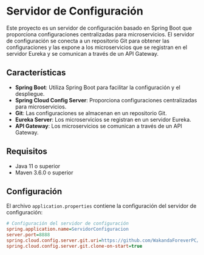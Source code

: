 # Servidor de Configuración

Este proyecto es un servidor de configuración basado en Spring Boot que proporciona configuraciones centralizadas para microservicios. El servidor de configuración se conecta a un repositorio Git para obtener las configuraciones y las expone a los microservicios que se registran en el servidor Eureka y se comunican a través de un API Gateway.

## Características

- **Spring Boot**: Utiliza Spring Boot para facilitar la configuración y el despliegue.
- **Spring Cloud Config Server**: Proporciona configuraciones centralizadas para microservicios.
- **Git**: Las configuraciones se almacenan en un repositorio Git.
- **Eureka Server**: Los microservicios se registran en un servidor Eureka.
- **API Gateway**: Los microservicios se comunican a través de un API Gateway.

## Requisitos

- Java 11 o superior
- Maven 3.6.0 o superior

## Configuración

El archivo `application.properties` contiene la configuración del servidor de configuración:

```ini
# Configuración del servidor de configuración
spring.application.name=ServidorConfiguracion
server.port=8888
spring.cloud.config.server.git.uri=https://github.com/WakandaForeverPC/ConfiguracionesMicroservicios.git
spring.cloud.config.server.git.clone-on-start=true
